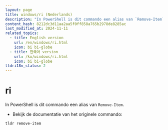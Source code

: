 ```yaml
---
layout: page
title: windows/ri (Nederlands)
description: "In PowerShell is dit commando een alias van `Remove-Item`."
content_hash: 8212dc3d11aa2aa5f0ff858a765b2978de8285ac
last_modified_at: 2024-11-11
related_topics:
  - title: English version
    url: /en/windows/ri.html
    icon: bi bi-globe
  - title: 한국어 version
    url: /ko/windows/ri.html
    icon: bi bi-globe
tldri18n_status: 2
---
```

# ri

In PowerShell is dit commando een alias van `Remove-Item`.

- Bekijk de documentatie van het originele commando:

`tldr remove-item`
